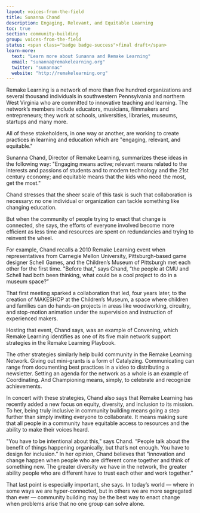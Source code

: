 ```yaml
---
layout: voices-from-the-field
title: Sunanna Chand
description: Engaging, Relevant, and Equitable Learning
toc: true
section: community-building
group: voices-from-the-field
status: <span class="badge badge-success">final draft</span>
learn-more:
  text: "Learn more about Sunanna and Remake Learning"
  email: "sunanna@remakelearning.org"
  twitter: "sunannac"
  website: "http://remakelearning.org"
---
```


Remake Learning is a network of more than five hundred organizations and several thousand individuals in southwestern Pennsylvania and northern West Virginia who are committed to innovative teaching and learning. The network’s members include educators, musicians, filmmakers and entrepreneurs; they work at schools, universities, libraries, museums, startups and many more.

All of these stakeholders, in one way or another, are working to create practices in learning and education which are "engaging, relevant, and equitable."

Sunanna Chand, Director of Remake Learning, summarizes these ideas in the following way: "Engaging means active; relevant means related to the interests and passions of students and to modern technology and the 21st century economy; and equitable means that the kids who need the most, get the most."

Chand stresses that the sheer scale of this task is such that collaboration is necessary: no one individual or organization can tackle something like changing education.

But when the community of people trying to enact that change is connected, she says, the efforts of everyone involved become more efficient as less time and resources are spent on redundancies and trying to reinvent the wheel.  

For example, Chand recalls a 2010 Remake Learning event when representatives from Carnegie Mellon University, Pittsburgh-based game designer Schell Games, and the Children’s Museum of Pittsburgh met each other for the first time. "Before that," says Chand, “the people at CMU and Schell had both been thinking, what could be a cool project to do in a museum space?”

That first meeting sparked a collaboration that led, four years later, to the creation of MAKESHOP at the Children’s Museum, a space where children and families can do hands-on projects in areas like woodworking, circuitry, and stop-motion animation under the supervision and instruction of experienced makers.

Hosting that event, Chand says, was an example of Convening, which Remake Learning identifies as one of its five main network support strategies in the Remake Learning Playbook.

The other strategies similarly help build community in the Remake Learning Network. Giving out mini-grants is a form of Catalyzing. Communicating can range from documenting best practices in a video to distributing a newsletter. Setting an agenda for the network as a whole is an example of Coordinating. And Championing means, simply, to celebrate and recognize achievements.

In concert with these strategies, Chand also says that Remake Learning has recently added a new focus on equity, diversity, and inclusion to its mission. To her, being truly inclusive in community building means going a step further than simply inviting everyone to collaborate. It means making sure that all people in a community have equitable access to resources and the ability to make their voices heard.

"You have to be intentional about this," says Chand. “People talk about the benefit of things happening organically, but that’s not enough. You have to design for inclusion.” In her opinion, Chand believes that “innovation and change happen when people who are different come together and think of something new. The greater diversity we have in the network, the greater ability people who are different have to trust each other and work together.”

That last point is especially important, she says. In today’s world — where in some ways we are hyper-connected, but in others we are more segregated than ever — community building may be the best way to enact change when problems arise that no one group can solve alone.
